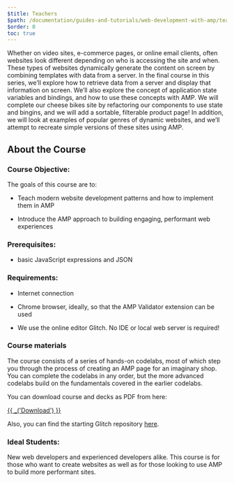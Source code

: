 ```yaml
---
$title: Teachers
$path: /documentation/guides-and-tutorials/web-development-with-amp/teachers/index.html
$order: 0
toc: true
---
```


Whether on video sites, e-commerce pages, or online email clients, often websites look different depending on who is accessing the site and when. These types of websites dynamically generate the content on screen by combining templates with data from a server. In the final course in this series, we’ll explore how to retrieve data from a server and display that information on screen. We’ll also explore the concept of application state variables and bindings, and how to use these concepts with AMP. We will complete our cheese bikes site by refactoring our components to use state and bingins, and we will add a sortable, filterable product page! In addition, we will look at examples of popular genres of dynamic websites, and we’ll attempt to recreate simple versions of these sites using AMP.

## About the Course

### Course Objective:

The goals of this course are to:

- Teach modern website development patterns and how to implement them in AMP

- Introduce the AMP approach to building engaging, performant web experiences

### Prerequisites:

- basic JavaScript expressions and JSON

### Requirements:

- Internet connection

- Chrome browser, ideally, so that the AMP Validator extension can be used

- We use the online editor Glitch. No IDE or local web server is required!

### Course materials

The course consists of a series of hands-on codelabs, most of which step you through the process of creating an AMP page for an imaginary shop. You can complete the codelabs in any order, but the more advanced codelabs build on the fundamentals covered in the earlier codelabs.

You can download course and decks as PDF from here:

<a href="#" class="ap-a-btn">{{ _('Download') }}</a>

Also, you can find the starting Glitch repository [here](https://glitch.com/~enshrined-eyebrow).

### Ideal Students:

New web developers and experienced developers alike. This course is for those who want to create websites as well as for those looking to use AMP to build more performant sites.
